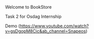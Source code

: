 Welcome to BookStore

Task 2 for Osdag Internship

Demo (https://www.youtube.com/watch?v=gsDgopM8Cic&ab_channel=Snapeos)
